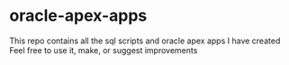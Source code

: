 # oracle-apex-apps
This repo contains all the sql scripts and oracle apex apps I have created
Feel free to use it, make, or suggest improvements
